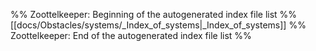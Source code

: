 %% Zoottelkeeper: Beginning of the autogenerated index file list  %%
 [[docs/Obstacles/systems/_Index_of_systems|_Index_of_systems]]
%% Zoottelkeeper: End of the autogenerated index file list  %%
